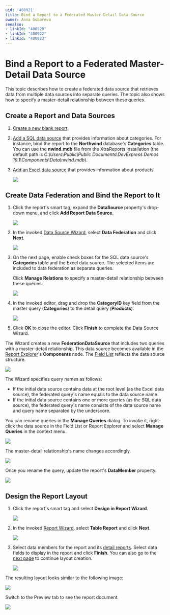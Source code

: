 ```yaml
---
uid: '400921'
title: Bind a Report to a Federated Master-Detail Data Source
owner: Anna Gubareva
seealso: 
- linkId: "400920"
- linkId: "400922"
- linkId: "400923"
---
```

# Bind a Report to a Federated Master-Detail Data Source

This topic describes how to create a federated data source that retrieves data from multiple data sources into separate queries. The topic also shows how to specify a master-detail relationship between these queries. 

## Create a Report and Data Sources

1. [Create a new blank report](xref:4270).

2. [Add a SQL data source](xref:2554) that provides information about categories. For instance, bind the report to the **Northwind** database's **Categories** table. You can use the **nwind.mdb** file from the XtraReports installation (the default path is _C:\Users\Public\Public Documents\DevExpress Demos 19.1\Components\Data\nwind.mdb_).

3. [Add an Excel data source](xref:114900) that provides information about products.

    ![](~/images/data-federation-initial-data-sources.png)

## Create Data Federation and Bind the Report to It

1. Click the report's smart tag, expand the **DataSource** property's drop-down menu, and click **Add Report Data Source**.

    ![](~/images/data-federation-report-smart-tag.png)

2. In the invoked [Data Source Wizard](xref:120164), select **Data Federation** and click **Next**.

    ![](~/images/data-federation-wizard-choose-data-federation.png)

3. On the next page, enable check boxes for the SQL data source's **Categories** table and the Excel data source. The selected items are included to data federation as separate queries.

    Click **Manage Relations** to specify a master-detail relationship between these queries.

    ![](~/images/data-federation-choose-data-for-separate-queries.png)

4. In the invoked editor, drag and drop the **CategoryID** key field from the master query (**Categories**) to the detail query (**Products**).

    ![](~/images/data-federation-master-detail-relationship.png)

5. Click **OK** to close the editor. Click **Finish** to complete the Data Source Wizard.

The Wizard creates a new **FederationDataSource** that includes two queries with a master-detail relationship. This data source becomes available in the [Report Explorer](xref:4258)'s **Components** node. The [Field List](xref:4259) reflects the data source structure. 

![](~/images/data-federation-master-detail-data-source-structure.png)

The Wizard specifies query names as follows:

* If the initial data source contains data at the root level (as the Excel data source), the federated query's name equals to the data source name.
* If the initial data source contains one or more queries (as the SQL data source), the federated query's name consists of the data source name and query name separated by the underscore.

You can rename queries in the **Manage Queries** dialog. To invoke it, right-click the data source in the Field List or Report Explorer and select **Manage Queries** in the context menu.

![](~/images/data-federation-master-detail-rename-queries.png)

The master-detail relationship's name changes accordingly.

![](~/images/data-federation-master-detail-new-query-names.png)

Once you rename the query, update the report's **DataMember** property.

![](~/images/data-federation-master-detail-report-data-source-property.png)

## Design the Report Layout

1. Click the report's smart tag and select **Design in Report Wizard**.

    ![](~/images/data-federation-master-detail-design-in-report-wizard.png)

2. In the invoked [Report Wizard](xref:4254), select **Table Report** and click **Next**.

    ![](~/images/data-federation-report-wizard-table-report.png)

3. Select data members for the report and its [detail reports](xref:4785). Select data fields to display in the report and click **Finish**. You can also go to the [next page](xref:115541) to continue layout creation.

    ![](~/images/data-federation-master-detail-report-wizard-select-fields.png)

The resulting layout looks similar to the following image:

![](~/images/data-federation-master-detail-report-layout-result.png)

Switch to the Preview tab to see the report document.

![](~/images/data-federation-master-detail-report-document-result.png)